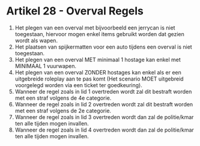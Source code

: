 # Artikel 28 - Overval Regels

1. Het plegen van een overval met bijvoorbeeld een jerrycan is niet toegestaan, hiervoor mogen enkel items gebruikt worden dat gezien wordt als wapen.
2. Het plaatsen van spijkermatten voor een auto tijdens een overval is niet toegestaan.
3. Het plegen van een overval MET minimaal 1 hostage kan enkel met MINIMAAL 1 vuurwapen.
4. Het plegen van een overval ZONDER hostages kan enkel als er een uitgebreide roleplay aan te pas komt (Het scenario MOET uitgebreid voorgelegd worden via een ticket ter goedkeuring).
6. Wanneer de regel zoals in lid 1 overtreden wordt zal dit bestraft worden met een straf volgens de 4e categorie.
7. Wanneer de regel zoals in lid 2 overtreden wordt zal dit bestraft worden met een straf volgens de 2e categorie.
8. Wanneer de regel zoals in lid 3 overtreden wordt dan zal de politie/kmar ten alle tijden mogen invallen.
9. Wanneer de regel zoals in lid 4 overtreden wordt dan zal de politie/kmar ten alle tijden mogen invallen.
